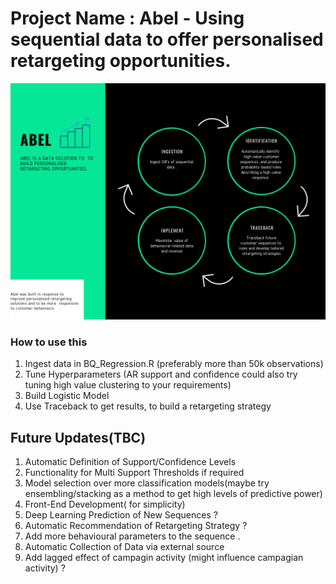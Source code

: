 # Project Name : Abel - Using sequential data to offer personalised retargeting opportunities.
![Abel Data Cycle](DP.PNG)

### How to use this ##
1) Ingest data in BQ_Regression.R (preferably more than 50k observations)
2) Tune Hyperparameters  (AR support and confidence could also try tuning high value clustering to your requirements)
3) Build Logistic Model 
4) Use Traceback to get results, to build a retargeting strategy 





## Future Updates(TBC)
1) Automatic Definition of Support/Confidence Levels
2) Functionality for Multi Support Thresholds if required
3) Model selection over more classification models(maybe try ensembling/stacking as a method to get high levels of  predictive power)
4) Front-End Development( for simplicity)
5) Deep Learning Prediction of New Sequences ?
6) Automatic Recommendation of Retargeting Strategy ?
7) Add more behavioural parameters to the sequence .
8) Automatic Collection of Data  via external source
9) Add lagged effect of campagin activity (might influence campagian activity) ?
